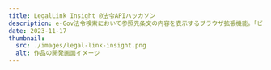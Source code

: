 ```yaml
---
title: LegalLink Insight @法令APIハッカソン
description: e-Gov法令検索において参照先条文の内容を表示するブラウザ拡張機能。「ビジネス・法務賞」受賞。
date: 2023-11-17
thumbnail:
  src: ./images/legal-link-insight.png
  alt: 作品の開発画面イメージ
---
```


